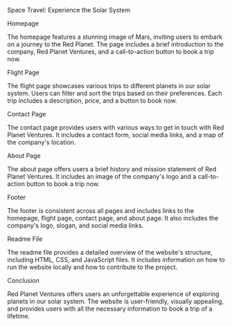Space Travel: Experience the Solar System

Homepage


The homepage features a stunning image of Mars, inviting users to embark on a journey to the Red Planet. The page includes a brief introduction to the company, Red Planet Ventures, and a call-to-action button to book a trip now.

Flight Page

The flight page showcases various trips to different planets in our solar system. Users can filter and sort the trips based on their preferences. Each trip includes a description, price, and a button to book now.

Contact Page

The contact page provides users with various ways to get in touch with Red Planet Ventures. It includes a contact form, social media links, and a map of the company's location.

About Page

The about page offers users a brief history and mission statement of Red Planet Ventures. It includes an image of the company's logo and a call-to-action button to book a trip now.

Footer

The footer is consistent across all pages and includes links to the homepage, flight page, contact page, and about page. It also includes the company's logo, slogan, and social media links.

Readme File

The readme file provides a detailed overview of the website's structure, including HTML, CSS, and JavaScript files. It includes information on how to run the website locally and how to contribute to the project.

Conclusion

Red Planet Ventures offers users an unforgettable experience of exploring planets in our solar system. The website is user-friendly, visually appealing, and provides users with all the necessary information to book a trip of a lifetime.